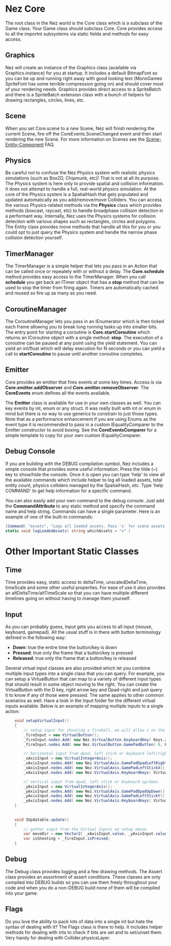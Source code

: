 Nez Core
==========
The root class in the Nez world is the Core class which is a subclass of the Game class. Your Game class should subclass Core. Core provides access to all the importnt subsystems via static fields and methods for easy access.


## Graphics
Nez will create an instance of the Graphics class (available via Graphics.instance) for you at startup. It includes a default BitmapFont so you can be up and running right away with good looking text (MonoGames SpriteFont has some terrible compression going on) and should cover most of your rendering needs. Graphics provides direct access to a SpriteBatch and there is a SpriteBatch extension class with a bunch of helpers for drawing rectangles, circles, lines, etc.


## Scene
When you set Core.scene to a new Scene, Nez will finish rendering the current Scene, fire off the CoreEvents.SceneChanged event and then start rendering the new Scene. For more information on Scenes see the [Scene-Entity-Component](Scene-Entity-Component.md) FAQ.


## Physics
Be careful not to confuse the Nez Physics system with realistic physics simulations (such as Box2D, Chipmunk, etc)! That is not at all its purpose. The Physics system is here only to provide spatial and collision information. It does not attempt to handle a full, real-world physics simulation. At the core of the Physics system is a SpatialHash that gets populated and updated automatically as you add/remove/move Colliders. You can access the various Physics-related methods via the **Physics** class which provides methods (boxcast, raycast, etc) to handle broadphase collision detection in a performant way. Internally, Nez uses the Physics systems for collision detection with various shapes such as rectangles, circles and polygons. The Entity class provides move methods that handle all this for you or you could opt to just query the Physics system and handle the narrow phase collision detection yourself.


## TimerManager
The TimerManager is a simple helper that lets you pass in an Action that can be called once or repeately with or without a delay. The **Core.schedule** method provides easy access to the TimerManager. When you call **schedule** you get back an ITimer object that has a **stop** method that can be used to stop the timer from firing again. Timers are automatically cached and reused so fire up as many as you need.


## CoroutineManager
The CoroutineManager lets you pass in an IEnumerator which is then ticked each frame allowing you to break long running tasks up into smaller bits. The entry point for starting a coroutine is **Core.startCoroutine** which returns an ICoroutine object with a single method: **stop**. The execution of a coroutine can be paused at any point using the yield statement. You can yield an int/float which will delay execution for N seconds or you can yield a call to **startCoroutine** to pause until another coroutine completes.


## Emitter<CoreEvents>
Core provides an emitter that fires events at some key times. Access is via **Core.emitter.addObserver** and **Core.emitter.removeObserver**. The **CoreEvents** enum defines all the events available.

The **Emitter<T>** class is available for use in your own classes as well. You can key events by int, enum or any struct. It was really built with int or enum in mind but there is no way to use generics to constrain to just those types. Note that as a performance enhancement if you are using Enums as the event type it is recommended to pass in a custom IEqualityComparer<T> to the Emitter constructor to avoid boxing. See the **CoreEventsComparer** for a simple template to copy for your own custom IEqualityComparer<T>.


## Debug Console
If you are buliding with the DEBUG compilation symbol, Nez includes a simple console that provides some useful information. Press the tilde (~) key to show/hide the console. Once it is open you can type 'help' to view all the available commands which include helper to log all loaded assets, total entity count, physics colliders managed by the SpatialHash, etc. Type 'help COMMAND' to get help information for a specific command.

You can also easily add your own command to the debug console. Just add the **CommandAttribute** to any static method and specify the command name and help string. Commands can have a single parameter. Here is an example of one of the built-in commands:

```cs
[Command( "assets", "Logs all loaded assets. Pass 's' for scene assets or 'g' for global assets" )]
static void logLoadedAssets( string whichAssets = "s" )
```


Other Important Static Classes
==

## Time
Time provides easy, static access to deltaTime, unscaledDeltaTime, timeScale and some other useful properties. For ease of use it also provides an altDeltaTime/altTimeScale so that you can have multiple different timelines going on without having to manage them yourself.


## Input
As you can probably guess, Input gets you access to all input (mouse, keyboard, gamepad). All the usual stuff is in there with button terminology defined in the following way:

- **Down**: true the entire time the button/key is down
- **Pressed**: true only the frame that a button/key is pressed
- **Released**: true only the frame that a button/key is released

Several virtual input classes are also provided which let you combine multiple input types into a single class that you can query. For example, you can setup a VirtualButton that can map to a variety of different input types that should result in some object moving to the right. You can create the VirtualButton with the D key, right arrow key and Dpad-right and just query it to know if any of those were pressed. The same applies to other common scenarios as well. Have a look in the Input folder for the different virtual inputs available. Below is an example of mapping multiple inputs to a single action:

```csharp
	void setupVirtualInput()
	{
		// setup input for shooting a fireball. we will allow z on the keyboard or a on the gamepad
		_fireInput = new VirtualButton();
		_fireInput.nodes.Add( new Nez.VirtualButton.KeyboardKey( Keys.Z ) );
		_fireInput.nodes.Add( new Nez.VirtualButton.GamePadButton( 0, Buttons.A ) );

		// horizontal input from dpad, left stick or keyboard left/right
		_xAxisInput = new VirtualIntegerAxis();
		_xAxisInput.nodes.Add( new Nez.VirtualAxis.GamePadDpadLeftRight() );
		_xAxisInput.nodes.Add( new Nez.VirtualAxis.GamePadLeftStickX() );
		_xAxisInput.nodes.Add( new Nez.VirtualAxis.KeyboardKeys( VirtualInput.OverlapBehavior.TakeNewer, Keys.Left, Keys.Right ) );

		// vertical input from dpad, left stick or keyboard up/down
		_yAxisInput = new VirtualIntegerAxis();
		_yAxisInput.nodes.Add( new Nez.VirtualAxis.GamePadDpadUpDown() );
		_yAxisInput.nodes.Add( new Nez.VirtualAxis.GamePadLeftStickY() );
		_yAxisInput.nodes.Add( new Nez.VirtualAxis.KeyboardKeys( VirtualInput.OverlapBehavior.TakeNewer, Keys.Up, Keys.Down ) );
	}
		
			
	void IUpdatable.update()
	{
		// gather input from the Virtual Inputs we setup above
		var moveDir = new Vector2( _xAxisInput.value, _yAxisInput.value );
		var isShooting = _fireInput.isPressed;
	}
```


## Debug
The Debug class provides logging and a few drawing methods. The Assert class provides an assortment of assert conditions. These classes are only compiled into DEBUG builds so you can use them freely throughout your code and when you do a non-DEBUG build none of them will be compiled into your game.



## Flags
Do you love the ability to pack lots of data into a single int but hate the syntax of dealing with it? The Flags class is there to help. It includes helper methods for dealing with ints to check if bits are set and to set/unset them. Very handy for dealing with Collider.physicsLayer.


